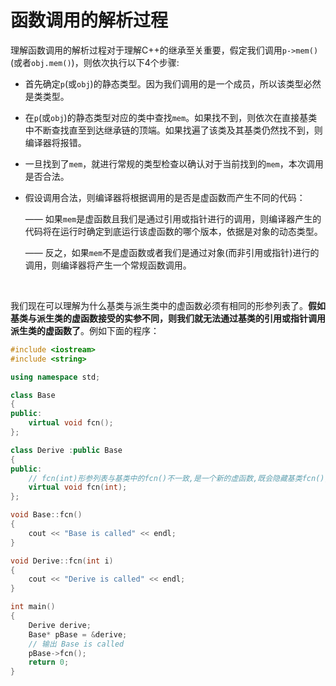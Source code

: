 # 函数调用的解析过程

理解函数调用的解析过程对于理解C++的继承至关重要，假定我们调用`p->mem()`(或者`obj.mem()`)，则依次执行以下4个步骤:

- 首先确定`p`(或`obj`)的静态类型。因为我们调用的是一个成员，所以该类型必然是类类型。

- 在`p`(或`obj`)的静态类型对应的类中查找`mem`。如果找不到，则依次在直接基类中不断查找直至到达继承链的顶端。如果找遍了该类及其基类仍然找不到，则编译器将报错。

- 一旦找到了`mem`，就进行常规的类型检查以确认对于当前找到的`mem`，本次调用是否合法。

- 假设调用合法，则编译器将根据调用的是否是虚函数而产生不同的代码：

  —— 如果`mem`是虚函数且我们是通过引用或指针进行的调用，则编译器产生的代码将在运行时确定到底运行该虚函数的哪个版本，依据是对象的动态类型。

  —— 反之，如果`mem`不是虚函数或者我们是通过对象(而非引用或指针)进行的调用，则编译器将产生一个常规函数调用。

​      

我们现在可以理解为什么基类与派生类中的虚函数必须有相同的形参列表了。**假如基类与派生类的虚函数接受的实参不同，则我们就无法通过基类的引用或指针调用派生类的虚函数了**。例如下面的程序：

```cpp
#include <iostream>
#include <string>

using namespace std;

class Base
{
public:
	virtual void fcn();
};

class Derive :public Base
{
public:
	// fcn(int)形参列表与基类中的fcn()不一致,是一个新的虚函数,既会隐藏基类fcn(),也会继承基类Base::fcn()的定义
	virtual void fcn(int);
};

void Base::fcn()
{
	cout << "Base is called" << endl;
}

void Derive::fcn(int i)
{
	cout << "Derive is called" << endl;
}

int main()
{
	Derive derive;
	Base* pBase = &derive;
	// 输出 Base is called
	pBase->fcn();
	return 0;
}
```

